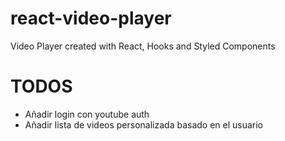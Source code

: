 # react-video-player
Video Player created with React, Hooks and Styled Components

# TODOS

- Añadir login con youtube auth
- Añadir lista de videos personalizada basado en el usuario
